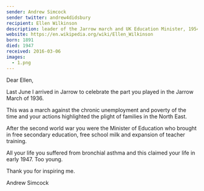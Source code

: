 ```yaml
---
sender: Andrew Simcock
sender twitter: andrew4didsbury
recipient: Ellen Wilkinson
description: leader of the Jarrow march and UK Education Minister, 1954-47
website: https://en.wikipedia.org/wiki/Ellen_Wilkinson
born: 1891
died: 1947
received: 2016-03-06
images:
  - 1.png
---
```


Dear Ellen,

Last June I arrived in Jarrow to celebrate the part you played in the Jarrow March of 1936.

This was a march against the chronic unemployment and poverty of the time and your actions highlighted the plight of families in the North East.

After the second world war you were the Minister of Education who brought in free secondary education, free school milk and expansion of teacher training.

All your life you suffered from bronchial asthma and this claimed your life in early 1947. Too young.

Thank you for inspiring me.

Andrew Simcock

